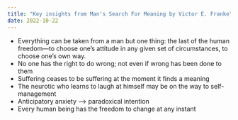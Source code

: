 ```yaml
---
title: "Key insights from Man's Search For Meaning by Victor E. Franke"
date: 2022-10-22
---
```


- Everything can be taken from a man but one thing: the last of the human freedom—to choose one’s attitude in any given set of circumstances, to choose one’s own way.
- No one has the right to do wrong; not even if wrong has been done to them
- Suffering ceases to be suffering at the moment it finds a meaning
- The neurotic who learns to laugh at himself may be on the way to self-management
- Anticipatory anxiety —> paradoxical intention
- Every human being has the freedom to change at any instant
